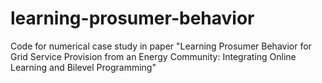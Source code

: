 # learning-prosumer-behavior
Code for numerical case study in paper "Learning Prosumer Behavior for Grid Service Provision from an Energy Community: Integrating Online Learning and Bilevel Programming"
